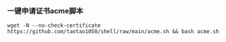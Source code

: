 ###  一键申请证书acme脚本

```
wget -N --no-check-certificate https://github.com/taotao1058/shell/raw/main/acme.sh && bash acme.sh
```
